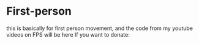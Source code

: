 # First-person
this is basically for first person movement, and the code from my youtube videos on FPS will be here
If you want to donate: 
